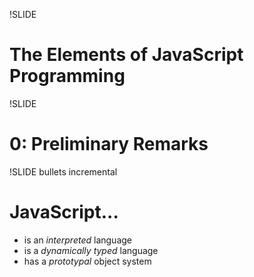 !SLIDE
# The Elements of JavaScript Programming

!SLIDE
# 0: Preliminary Remarks

!SLIDE bullets incremental
# JavaScript...

* is an _interpreted_ language
* is a _dynamically typed_ language
* has a _prototypal_ object system
